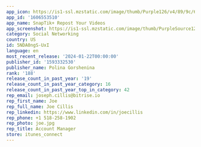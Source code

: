 ```yaml
---
app_icon: https://is1-ssl.mzstatic.com/image/thumb/Purple126/v4/89/9c/68/899c683b-37b7-eab2-f1a1-ef57963fb094/AppIcon-0-0-1x_U007epad-0-0-85-220.png/1024x1024bb.png
app_id: '1606553510'
app_name: SnapTik+ Repost Your Videos
app_screenshot: https://is1-ssl.mzstatic.com/image/thumb/PurpleSource126/v4/82/05/7a/82057af4-8542-9c31-25dc-5c87c68ede0d/18948533-3ce3-40f8-a18d-ba1e866634ca_Slice_1.jpg/1242x2688bb.png
category: Social Networking
country: US
id: 5NDA0ngS-UxI
language: en
most_recent_release: '2024-01-22T00:00:00'
publisher_id: '1593332530'
publisher_name: Polina Gorshenina
rank: '188'
release_count_in_past_year: '19'
release_count_in_past_year_category: 16
release_count_in_past_year_top_in_category: 42
rep_email: joseph.cillis@bitrise.io
rep_first_name: Joe
rep_full_name: Joe Cillis
rep_linkedin: https://www.linkedin.com/in/joecillis
rep_phone: +1 518-258-1902
rep_photo: joe.jpg
rep_title: Account Manager
store: itunes_connect
---
```


